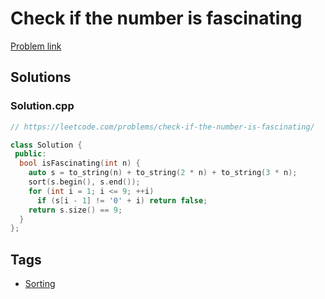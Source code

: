 # Check if the number is fascinating

[Problem link](https://leetcode.com/problems/check-if-the-number-is-fascinating/)

## Solutions


### Solution.cpp
```cpp
// https://leetcode.com/problems/check-if-the-number-is-fascinating/

class Solution {
 public:
  bool isFascinating(int n) {
    auto s = to_string(n) + to_string(2 * n) + to_string(3 * n);
    sort(s.begin(), s.end());
    for (int i = 1; i <= 9; ++i)
      if (s[i - 1] != '0' + i) return false;
    return s.size() == 9;
  }
};
```
## Tags

* [Sorting](/Collections/sorting.md#sorting)
